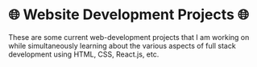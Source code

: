 # 🌐 Website Development Projects 🌐

These are some current web-development projects that I am working on while simultaneously learning about the various aspects of full stack development using HTML, CSS, React.js, etc.     
